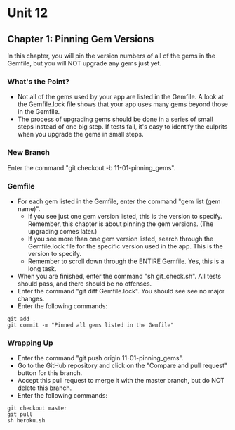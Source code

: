 # Unit 12
## Chapter 1: Pinning Gem Versions

In this chapter, you will pin the version numbers of all of the gems in the Gemfile, but you will NOT upgrade any gems just yet.

### What's the Point?
* Not all of the gems used by your app are listed in the Gemfile.  A look at the Gemfile.lock file shows that your app uses many gems beyond those in the Gemfile.
* The process of upgrading gems should be done in a series of small steps instead of one big step.  If tests fail, it's easy to identify the culprits when you upgrade the gems in small steps.

### New Branch
Enter the command "git checkout -b 11-01-pinning_gems".

### Gemfile
* For each gem listed in the Gemfile, enter the command "gem list (gem name)".
  * If you see just one gem version listed, this is the version to specify.  Remember, this chapter is about pinning the gem versions.  (The upgrading comes later.)
  * If you see more than one gem version listed, search through the Gemfile.lock file for the specific version used in the app.  This is the version to specify.
  * Remember to scroll down through the ENTIRE Gemfile.  Yes, this is a long task.
* When you are finished, enter the command "sh git_check.sh".  All tests should pass, and there should be no offenses.
* Enter the command "git diff Gemfile.lock".  You should see see no major changes.
* Enter the following commands:
```
git add .
git commit -m "Pinned all gems listed in the Gemfile"
```

### Wrapping Up
* Enter the command "git push origin 11-01-pinning_gems".
* Go to the GitHub repository and click on the "Compare and pull request" button for this branch.
* Accept this pull request to merge it with the master branch, but do NOT delete this branch.
* Enter the following commands:
```
git checkout master
git pull
sh heroku.sh
```
